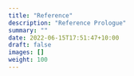 ```yaml
---
title: "Reference"
description: "Reference Prologue"
summary: ""
date: 2022-06-15T17:51:47+10:00
draft: false
images: []
weight: 100
---
```

